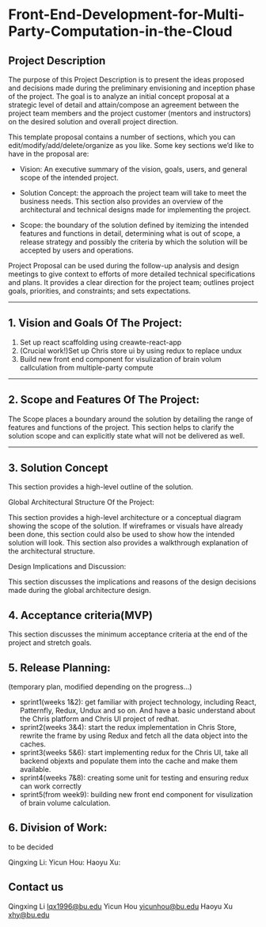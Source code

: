 # Front-End-Development-for-Multi-Party-Computation-in-the-Cloud

## Project Description

The purpose of this Project Description is to present the ideas proposed and decisions made during the preliminary envisioning and inception phase of the project. The goal is to analyze an initial concept proposal at a strategic level of detail and attain/compose an agreement between the project team members and the project customer (mentors and instructors) on the desired solution and overall project direction.

This template proposal contains a number of sections, which you can edit/modify/add/delete/organize as you like.  Some key sections we’d like to have in the proposal are:

- Vision: An executive summary of the vision, goals, users, and general scope of the intended project.

- Solution Concept: the approach the project team will take to meet the business needs. This section also provides an overview of the architectural and technical designs made for implementing the project.

- Scope: the boundary of the solution defined by itemizing the intended features and functions in detail, determining what is out of scope, a release strategy and possibly the criteria by which the solution will be accepted by users and operations.

Project Proposal can be used during the follow-up analysis and design meetings to give context to efforts of more detailed technical specifications and plans. It provides a clear direction for the project team; outlines project goals, priorities, and constraints; and sets expectations.

** **

## 1.   Vision and Goals Of The Project:

1. Set up react scaffolding using creawte-react-app
2. (Crucial work!)Set up Chris store ui by using redux to replace undux
3. Build new front end component for visulization of brain volum callculation from multiple-party compute



** **

## 2.   Scope and Features Of The Project:

The Scope places a boundary around the solution by detailing the range of features and functions of the project. This section helps to clarify the solution scope and can explicitly state what will not be delivered as well.

** **

## 3. Solution Concept

This section provides a high-level outline of the solution.

Global Architectural Structure Of the Project:

This section provides a high-level architecture or a conceptual diagram showing the scope of the solution. If wireframes or visuals have already been done, this section could also be used to show how the intended solution will look. This section also provides a walkthrough explanation of the architectural structure.

Design Implications and Discussion:

This section discusses the implications and reasons of the design decisions made during the global architecture design.

## 4. Acceptance criteria(MVP)

This section discusses the minimum acceptance criteria at the end of the project and stretch goals.

## 5. Release Planning:
(temporary plan, modified depending on the progress...)

- sprint1(weeks 1&2): get familiar with project technology, including React, Patternfly, Redux, Undux and so on. And have a basic understand about the Chris platform and Chris UI project of redhat.
- sprint2(weeks 3&4): start the redux implementation in Chris Store, rewrite the frame by using Redux and fetch all the data object into the caches.
- sprint3(weeks 5&6): start implementing redux for the Chris UI, take all backend objexts and populate them into the cache and make them available.
- sprint4(weeks 7&8): creating some unit for testing and ensuring redux can work correctly 
- sprint5(from week9): building new front end component for visulization of brain volume calculation.

## 6. Division of Work:
to be decided

Qingxing Li:
Yicun Hou:
Haoyu Xu:

## Contact us

Qingxing Li lqx1996@bu.edu
Yicun Hou yicunhou@bu.edu
Haoyu Xu xhy@bu.edu
